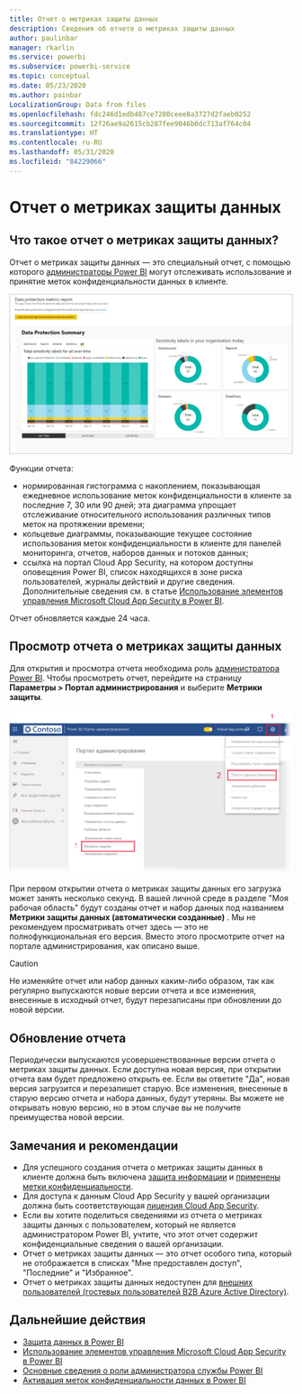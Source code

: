 ```yaml
---
title: Отчет о метриках защиты данных
description: Сведения об отчете о метриках защиты данных
author: paulinbar
manager: rkarlin
ms.service: powerbi
ms.subservice: powerbi-service
ms.topic: conceptual
ms.date: 05/23/2020
ms.author: painbar
LocalizationGroup: Data from files
ms.openlocfilehash: fdc246d1edb487ce7280ceee8a3727d2faeb0252
ms.sourcegitcommit: 12f26ae9a2615cb287fee9046b0dc713af764c04
ms.translationtype: HT
ms.contentlocale: ru-RU
ms.lasthandoff: 05/31/2020
ms.locfileid: "84229066"
---
```

# <a name="data-protection-metrics-report"></a>Отчет о метриках защиты данных

## <a name="what-is-the-data-protection-metrics-report"></a>Что такое отчет о метриках защиты данных?
Отчет о метриках защиты данных — это специальный отчет, с помощью которого [администраторы Power BI](../service-admin-role.md) могут отслеживать использование и принятие меток конфиденциальности данных в клиенте.

![Отчет о метриках защиты данных](./media/service-security-data-protection-metrics-report/protection-metrics-seven-days-1.png)
 
Функции отчета:
* нормированная гистограмма с накоплением, показывающая ежедневное использование меток конфиденциальности в клиенте за последние 7, 30 или 90 дней; эта диаграмма упрощает отслеживание относительного использования различных типов меток на протяжении времени;
* кольцевые диаграммы, показывающие текущее состояние использования меток конфиденциальности в клиенте для панелей мониторинга, отчетов, наборов данных и потоков данных;
* ссылка на портал Cloud App Security, на котором доступны оповещения Power BI, список находящихся в зоне риска пользователей, журналы действий и другие сведения. Дополнительные сведения см. в статье [Использование элементов управления Microsoft Cloud App Security в Power BI](./service-security-using-microsoft-cloud-app-security-controls.md).

Отчет обновляется каждые 24 часа.

## <a name="viewing-the-data-protection-metrics-report"></a>Просмотр отчета о метриках защиты данных

Для открытия и просмотра отчета необходима роль [администратора Power BI](../service-admin-role.md).
Чтобы просмотреть отчет, перейдите на страницу **Параметры > Портал администрирования** и выберите **Метрики защиты**.

![метрики защиты на портале администрирования](./media/service-security-data-protection-metrics-report/protection-metrics-admin-portal.png)
 
 
При первом открытии отчета о метриках защиты данных его загрузка может занять несколько секунд. В вашей личной среде в разделе "Моя рабочая область" будут созданы отчет и набор данных под названием **Метрики защиты данных (автоматически созданные)** . Мы не рекомендуем просматривать отчет здесь — это не полнофункциональная его версия. Вместо этого просмотрите отчет на портале администрирования, как описано выше.

> [!CAUTION]
> Не изменяйте отчет или набор данных каким-либо образом, так как регулярно выпускаются новые версии отчета и все изменения, внесенные в исходный отчет, будут перезаписаны при обновлении до новой версии.

## <a name="report-updates"></a>Обновление отчета

Периодически выпускаются усовершенствованные версии отчета о метриках защиты данных. Если доступна новая версия, при открытии отчета вам будет предложено открыть ее. Если вы ответите "Да", новая версия загрузится и перезапишет старую. Все изменения, внесенные в старую версию отчета и набора данных, будут утеряны. Вы можете не открывать новую версию, но в этом случае вы не получите преимущества новой версии. 
## <a name="notes-and-considerations"></a>Замечания и рекомендации
* Для успешного создания отчета о метриках защиты данных в клиенте должна быть включена [защита информации](./service-security-enable-data-sensitivity-labels.md) и [применены метки конфиденциальности](../collaborate-share/service-security-apply-data-sensitivity-labels.md). 
* Для доступа к данным Cloud App Security у вашей организации должна быть соответствующая [лицензия Cloud App Security](https://docs.microsoft.com/power-bi/admin/service-security-using-microsoft-cloud-app-security-controls#microsoft-cloud-app-security-licensing).
* Если вы хотите поделиться сведениями из отчета о метриках защиты данных с пользователем, который не является администратором Power BI, учтите, что этот отчет содержит конфиденциальные сведения о вашей организации.
* Отчет о метриках защиты данных — это отчет особого типа, который не отображается в списках "Мне предоставлен доступ", "Последние" и "Избранное".
* Отчет о метриках защиты данных недоступен для [внешних пользователей (гостевых пользователей B2B Azure Active Directory)](../service-admin-azure-ad-b2b.md).
## <a name="next-steps"></a>Дальнейшие действия
* [Защита данных в Power BI](./service-security-data-protection-overview.md)
* [Использование элементов управления Microsoft Cloud App Security в Power BI](service-security-using-microsoft-cloud-app-security-controls.md)
* [Основные сведения о роли администратора службы Power BI](service-admin-role.md)
* [Активация меток конфиденциальности данных в Power BI](service-security-enable-data-sensitivity-labels.md)